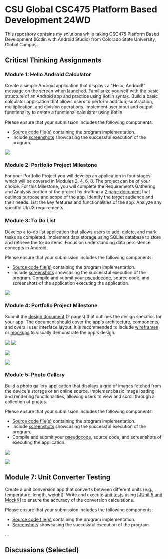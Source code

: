 # CSU Global CSC475 Platform Based Development 24WD

This repository contains my solutions while taking CSC475 Platform Based Development (Kotlin with Android Studio) from Colorado State University, Global Campus. 

## Critical Thinking Assignments

### Module 1: Hello Android Calculator

Create a simple Android application that displays a "Hello, Android!" message on the screen when launched. Familiarize yourself with the basic structure of an Android app and practice using Kotlin syntax. Build a basic calculator application that allows users to perform addition, subtraction, multiplication, and division operations. Implement user input and output functionality to create a functional calculator using Kotlin.

Please ensure that your submission includes the following components:

- [Source code file(s)](./HelloAndroidCalculator) containing the program implementation.
- Include [screenshots](./HelloAndroidCalculator/Screenshots/screenshots.png) showcasing the successful execution of the program.

![](./HelloAndroidCalculator/Screenshots/screenshots.png)

### Module 2: Portfolio Project Milestone

For your Portfolio Project you will develop an application in four stages, which will be covered in Modules 2, 4, 6, 8. The project can be of your choice. For this Milestone, you will complete the Requirements Gathering and Analysis portion of the project by drafting a [2 page document](./ToDone/design/Peters_Stephan_CSC475_CT2_ToDoneApp.pdf) that outlines purpose and scope of the app. Identify the target audience and their needs. List the key features and functionalities of the app. Analyze any specific UI/UX requirements.

### Module 3: To Do List

Develop a to-do list application that allows users to add, delete, and mark tasks as completed. Implement data storage using SQLite database to store and retrieve the to-do items. Focus on understanding data persistence concepts in Android.

Please ensure that your submission includes the following components:

- [Source code file(s)](./ToDoLite/) containing the program implementation.
- include [screenshots](./ToDoLite/Screenshots/screenshots.png) showcasing the successful execution of the program. Compile and submit your [pseudocode](./ToDoLite/pseudocode/ToDoLite.pseudocode), source code, and screenshots of the application executing the application.

![](./ToDoLite/Screenshots/screenshots.png)

### Module 4: Portfolio Project Milestone

Submit the [design document](./ToDone/design/Peters_Stephan_CSC475_CT4_ToDoneApp_DesignDocument.pdf) (2 pages) that outlines the design specifics for your app. The document should cover the app's architecture, components, and overall user interface layout. It is recommended to include [wireframes](./ToDone/design/MainUIStructure.svg) or [mockups](./ToDone/design/InitialDesignMockUp.png) to visually demonstrate the app's design.

![](./ToDone/design/InitialDesignMockUp.png) ![](./ToDone/design/MainUIStructure.svg) 

![](./ToDone/design/TaskHierarchy.svg)

![](./ToDone/design/HighLevelArchitecture.svg)

### Module 5: Photo Gallery

Build a photo gallery application that displays a grid of images fetched from the device's storage or an online source. Implement basic image loading and rendering functionalities, allowing users to view and scroll through a collection of photos.

Please ensure that your submission includes the following components:

- [Source code file(s)](./PhotoViewer/) containing the program implementation.
- Include [screenshots](./PhotoViewer/Screenshots/screenshots.png) showcasing the successful execution of the program.
- Compile and submit your [pseudocode](./PhotoViewer/PseudoCode_ProjectStructure/PhotoViewer_Pseudocode.md), source code, and screenshots of executing the application.

![](./PhotoViewer/PseudoCode_ProjectStructure/PhotoViewer_Application_Structure.svg)

![](./PhotoViewer/PseudoCode_ProjectStructure/screenshots.png)

## Module 7: Unit Converter Testing

Create a unit conversion app that converts between different units (e.g., temperature, length, weight). Write and execute [unit tests](./ChefsSliderule/app/src/test/java/edu/csuglobal/csc475/chefssliderule/viewmodels/ConversionViewModelTest.kt) using [[JUnit 5 and MockK](./ChefsSliderule/app/build.gradle.kts)] to ensure the accuracy of the conversion calculations.

Please ensure that your submission includes the following components:

- [Source code file(s)](./ChefsSliderule/app/) containing the program implementation.
- [Screenshots](./ChefsSliderule/Screenshots/) showcasing the successful execution of the program.

<img src="./ChefsSliderule/Screenshots/Screenshot_20250328-211241_Chef's Slide Rule.jpg" style="zoom:25%;" /> <img src="./ChefsSliderule/Screenshots/Screenshot_20250328-213704_Chef's Slide Rule.jpg" style="zoom:25%;" />



## Discussions (Selected)

